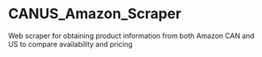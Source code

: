 # CANUS_Amazon_Scraper
Web scraper for obtaining product information from both Amazon CAN and US to compare availability and pricing 
